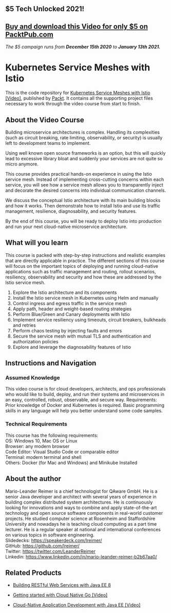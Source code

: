 ## $5 Tech Unlocked 2021!
[Buy and download this Video for only $5 on PacktPub.com](https://www.packtpub.com/product/kubernetes-service-mesh-with-istio-video/9781838649166)
-----
*The $5 campaign         runs from __December 15th 2020__ to __January 13th 2021.__*

# Kubernetes Service Meshes with Istio

This is the code repository for [Kubernetes Service Meshes with Istio [Video]](https://www.packtpub.com/in/cloud-networking/kubernetes-service-mesh-with-istio-video), published by [Packt](https://www.packtpub.com/?utm_source=github). It contains all the supporting project files necessary to work through the video course from start to finish.

## About the Video Course

Building microservice architectures is complex. Handling its complexities (such as circuit breaking, rate limiting, observability, or security) is usually left to development teams to implement.

Using well known open source frameworks is an option, but this will quickly lead to excessive library bloat and suddenly your services are not quite so micro anymore.

This course provides practical hands-on experience in using the Istio service mesh. Instead of implementing cross-cutting concerns within each service, you will see how a service mesh allows you to transparently inject and decorate the desired concerns into individual communication channels.

We discuss the conceptual Istio architecture with its main building blocks and how it works. Then demonstrate how to install Istio and use its traffic management, resilience, diagnosability, and security features.

By the end of this course, you will be ready to deploy Istio into production and run your next cloud-native microservice architecture.

## What will you learn

This course is packed with step-by-step instructions and realistic examples that are directly applicable in practice. The different sections of this course will focus on the important topics of deploying and running cloud-native applications such as traffic management and routing, rollout scenarios, resiliency, observability and security and how these are addressed by the Istio service mesh.

1. Explore the Istio architecture and its components
2. Install the Istio service mesh in Kubernetes using Helm and manually
3. Control ingress and egress traffic in the service mesh
4. Apply path, header and weight-based routing strategies
5. Perform Blue/Green and Canary deployments with Istio
6. Implement service resiliency using timeouts, circuit breakers, bulkheads and retries
7. Perform chaos testing by injecting faults and errors
8. Secure the service mesh with mutual TLS and authentication and authorization policies
9. Explore and leverage the diagnosability features of Istio


## Instructions and Navigation
### Assumed Knowledge
This video course is for cloud developers, architects, and ops professionals who would like to build, deploy, and run their systems and microservices in an easy, controlled, robust, observable, and secure way.
Requirements: Prior knowledge of Docker and Kubernetes is required. Basic programming skills in any language will help you better understand some code samples.

### Technical Requirements
This course has the following requirements:<br/>
OS: Windows 10, Mac OS or Linux<br/>
Browser: any modern browser<br/>
Code Editor: Visual Studio Code or comparable editor<br/>
Terminal: modern terminal and shell<br/>
Others: Docker (for Mac and Windows) and Minikube Installed<br/>




## About the author

Mario-Leander Reimer is a chief technologist for QAware GmbH. He is a senior Java developer and architect with several years of experience in building complex distributed system architectures. He is continuously looking for innovations and ways to combine and apply state-of-the-art technology and open source software components in real-world customer projects. He studied computer science at Rosenheim and Staffordshire University and nowadays he is teaching cloud computing as a part time lecturer. He is a regular speaker at national and international conferences on various topics in software engineering.<br/>
Slidedecks: https://speakerdeck.com/lreimer/<br/>
GitHub: https://github.com/lreimer/<br/>
Twitter: https://twitter.com/LeanderReimer<br/>
Linkedin: https://www.linkedin.com/in/mario-leander-reimer-b2b67aa0/<br/>


## Related Products
* [Building RESTful Web Services with Java EE 8](https://www.packtpub.com/in/application-development/building-restful-web-services-java-ee-8)

* [Getting started with Cloud Native Go [Video]](https://www.packtpub.com/in/application-development/getting-started-cloud-native-go)

* [Cloud-Native Application Development with Java EE [Video]](https://www.packtpub.com/in/application-development/cloud-native-application-development-java-ee-video)

